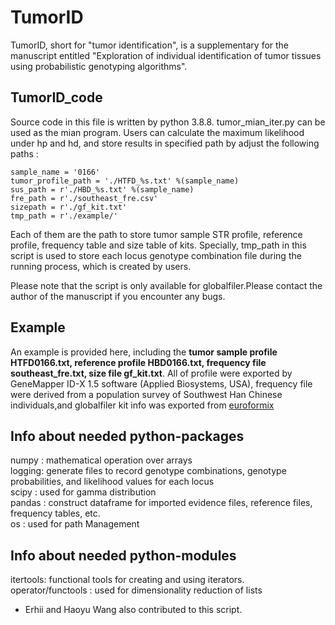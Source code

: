 # TumorID
TumorID, short for "tumor identification", is a supplementary for the manuscript entitled "Exploration of individual identification of tumor tissues using probabilistic genotyping algorithms". 

## TumorID_code
Source code in this file is written by python 3.8.8. tumor_mian_iter.py can be used as the mian program. Users can calculate the maximum likelihood under hp and hd, and store results in specified path by adjust the following paths : 

```
sample_name = '0166'
tumor_profile_path = './HTFD_%s.txt' %(sample_name)                   
sus_path = r'./HBD_%s.txt' %(sample_name)                             
fre_path = r'./southeast_fre.csv'                                         
sizepath = r'./gf_kit.txt' 
tmp_path = r'./example/'  
```
Each of them are the path to store tumor sample STR profile, reference profile, frequency table and size table of kits. Specially, tmp_path in this script is used to store each locus genotype combination file during the running process, which is created by users.  

Please note that the script is only available for globalfiler.Please contact the author of the manuscript if you encounter any bugs.
## Example
An example is provided here, including the **tumor sample profile HTFD0166.txt, reference profile HBD0166.txt, frequency file southeast_fre.txt, size file gf_kit.txt**. All of profile were exported by GeneMapper ID-X 1.5 software (Applied Biosystems, USA), frequency file were derived from a population survey of Southwest Han Chinese individuals,and globalfiler kit info was exported from [euroformix](http://euroformix.com/)

## Info about needed python-packages
numpy  : mathematical operation over arrays  
logging: generate files to record genotype combinations, genotype probabilities, and likelihood values for each locus  
scipy  : used for gamma distribution  
pandas : construct dataframe for imported evidence files, reference files, frequency tables, etc.  
os     : used for path Management
## Info about needed python-modules
itertools: functional tools for creating and using iterators.  
operator/functools : used for dimensionality reduction of lists 



* Erhii and Haoyu Wang also contributed to this script.
